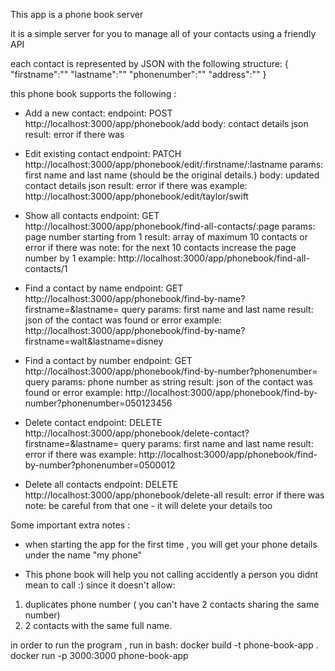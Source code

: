 This app is a phone book server

it is a simple server for you to manage all of your contacts using a friendly API

each contact is represented by JSON with the following structure:
{
    "firstname":""
    "lastname":""
    "phonenumber":""
    "address":""
}

this phone book supports the following :

* Add a new contact: 
endpoint: POST http://localhost:3000/app/phonebook/add
body: contact details json 
result: error if there was

* Edit existing contact
endpoint: PATCH http://localhost:3000/app/phonebook/edit/:firstname/:lastname
params: first name and last name (should be the original details.)
body: updated contact details json 
result: error if there was
example: http://localhost:3000/app/phonebook/edit/taylor/swift

* Show all contacts
endpoint: GET http://localhost:3000/app/phonebook/find-all-contacts/:page
params: page number starting from 1
result: array of maximum 10 contacts or error if there was
note: for the next 10 contacts increase the page number by 1
example: http://localhost:3000/app/phonebook/find-all-contacts/1


* Find a contact by name
endpoint: GET http://localhost:3000/app/phonebook/find-by-name?firstname=<firstname>&lastname=<lastname>
query params: first name and last name
result: json of the contact was found or error
example: http://localhost:3000/app/phonebook/find-by-name?firstname=walt&lastname=disney

* Find a contact by number
endpoint: GET http://localhost:3000/app/phonebook/find-by-number?phonenumber=<phonenumber>
query params: phone number as string
result: json of the contact was found or error
example: http://localhost:3000/app/phonebook/find-by-number?phonenumber=050123456


* Delete contact
endpoint: DELETE http://localhost:3000/app/phonebook/delete-contact?firstname=<firstname>&lastname=<lastname>
query params: first name and last name
result: error if there was
example: http://localhost:3000/app/phonebook/find-by-number?phonenumber=0500012

* Delete all contacts
endpoint: DELETE http://localhost:3000/app/phonebook/delete-all
result: error if there was
note: be careful from that one - it will delete your details too


Some important extra notes :
* when starting the app for the first time , you will get your phone details under the name "my phone" 

* This phone book will help you not calling accidently a person you didnt mean to call :) since it doesn't allow:
1. duplicates phone number ( you can't have 2 contacts sharing the same number) 
2. 2 contacts with the same full name.


in order to run the program , run in bash:
docker build -t phone-book-app .
docker run -p 3000:3000 phone-book-app
